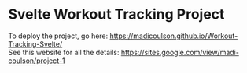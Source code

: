 # Svelte Workout Tracking Project

To deploy the project, go here: https://madicoulson.github.io/Workout-Tracking-Svelte/
<br>
See this website for all the details: https://sites.google.com/view/madi-coulson/project-1
